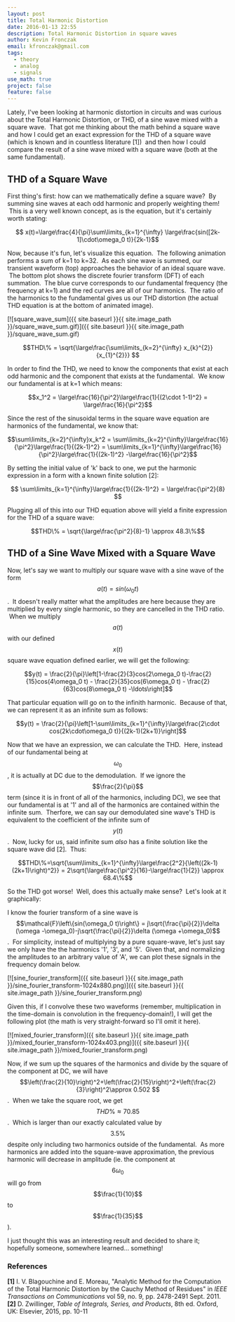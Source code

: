 ```yaml
---
layout: post
title: Total Harmonic Distortion
date: 2016-01-13 22:55
description: Total Harmonic Distortion in square waves
author: Kevin Fronczak
email: kfronczak@gmail.com
tags:
  - theory
  - analog
  - signals
use_math: true
project: false
feature: false
---
```


Lately, I've been looking at harmonic distortion in circuits and was curious about the Total Harmonic Distortion, or THD, of a sine wave mixed with a square wave.  That got me thinking about the math behind a square wave and how I could get an exact expression for the THD of a square wave (which is known and in countless literature [1])  and then how I could compare the result of a sine wave mixed with a square wave (both at the same fundamental).

## THD of a Square Wave

First thing's first: how can we mathematically define a square wave?  By summing sine waves at each odd harmonic and properly weighting them!  This is a very well known concept, as is the equation, but it's certainly worth stating:

$$ x(t)=\large\frac{4}{\pi}\sum\limits_{k=1}^{\infty} \large\frac{sin([2k-1]\cdot\omega_0 t)}{2k-1}$$

Now, because it's fun, let's visualize this equation.  The following animation performs a sum of k=1 to k=32\.  As each sine wave is summed, our transient waveform (top) approaches the behavior of an ideal square wave.  The bottom plot shows the discrete fourier transform (DFT) of each summation.  The blue curve corresponds to our fundamental frequency (the frequency at k=1) and the red curves are all of our harmonics.  The ratio of the harmonics to the fundamental gives us our THD distortion (the actual THD equation is at the bottom of animated image). 

[![square_wave_sum]({{ site.baseurl }}{{ site.image_path }}/square_wave_sum.gif)]({{ site.baseurl }}{{ site.image_path }}/square_wave_sum.gif)

$$THD\% = \sqrt{\large\frac{\sum\limits_{k=2}^{\infty} x_{k}^{2}}{x_{1}^{2}}} $$

In order to find the THD, we need to know the components that exist at each odd harmonic and the component that exists at the fundamental.  We know our fundamental is at k=1 which means:

$$x_1^2 = \large\frac{16}{\pi^2}\large\frac{1}{(2\cdot 1-1)^2} = \large\frac{16}{\pi^2}$$

Since the rest of the sinusoidal terms in the square wave equation are harmonics of the fundamental, we know that:

$$\sum\limits_{k=2}^{\infty}x_k^2 = \sum\limits_{k=2}^{\infty}\large\frac{16}{\pi^2}\large\frac{1}{(2k-1)^2} = \sum\limits_{k=1}^{\infty}\large\frac{16}{\pi^2}\large\frac{1}{(2k-1)^2} -\large\frac{16}{\pi^2}$$

By setting the initial value of 'k' back to one, we put the harmonic expression in a form with a known finite solution [2]:

$$ \sum\limits_{k=1}^{\infty}\large\frac{1}{(2k-1)^2} = \large\frac{\pi^2}{8} $$

Plugging all of this into our THD equation above will yield a finite expression for the THD of a square wave:

$$THD\% = \sqrt{\large\frac{\pi^2}{8}-1} \approx 48.3\%$$

## THD of a Sine Wave Mixed with a Square Wave

Now, let's say we want to multiply our square wave with a sine wave of the form $$a(t) = sin(\omega_0 t)$$.  It doesn't really matter what the amplitudes are here because they are multiplied by every single harmonic, so they are cancelled in the THD ratio.  When we multiply $$a(t)$$ with our defined $$x(t)$$ square wave equation defined earlier, we will get the following:

$$y(t) = \frac{2}{\pi}\left[1-\frac{2}{3}cos(2\omega_0 t)-\frac{2}{15}cos(4\omega_0 t) - \frac{2}{35}cos(6\omega_0 t) - \frac{2}{63}cos(8\omega_0 t) -\ldots\right]$$

That particular equation will go on to the infinith harmonic.  Because of that, we can represent it as an infinite sum as follows:

$$y(t) = \frac{2}{\pi}\left[1-\sum\limits_{k=1}^{\infty}\large\frac{2\cdot cos(2k\cdot\omega_0 t)}{(2k-1)(2k+1)}\right]$$

Now that we have an expression, we can calculate the THD.  Here, instead of our fundamental being at $$\omega_0$$, it is actually at DC due to the demodulation.  If we ignore the $$\frac{2}{\pi}$$ term (since it is in front of all of the harmonics, including DC), we see that our fundamental is at '1' and all of the harmonics are contained within the infinite sum.  Therfore, we can say our demodulated sine wave's THD is equivalent to the coefficient of the infinite sum of $$y(t)$$.  Now, lucky for us, said infinite sum _also_ has a finite solution like the square wave did [2].  Thus:

$$THD\%=\sqrt{\sum\limits_{k=1}^{\infty}\large\frac{2^2}{\left((2k-1)(2k+1)\right)^2}} = 2\sqrt{\large\frac{\pi^2}{16}-\large\frac{1}{2}} \approx 68.4\%$$

So the THD got worse!  Well, does this actually make sense?  Let's look at it graphically:

I know the fourier transform of a sine wave is $$\mathcal{F}\left\{sin(\omega_0 t)\right\} = j\sqrt{\frac{\pi}{2}}\delta (\omega -\omega_0)-j\sqrt{\frac{\pi}{2}}\delta (\omega +\omega_0)$$.  For simplicity, instead of multiplying by a pure square-wave, let's just say we only have the the harmonics '1', '3', and '5'.  Given that, and normalizing the amplitudes to an arbitrary value of 'A', we can plot these signals in the frequency domain below. 

[![sine_fourier_transform]({{ site.baseurl }}{{ site.image_path }}/sine_fourier_transform-1024x880.png)]({{ site.baseurl }}{{ site.image_path }}/sine_fourier_transform.png)

Given this, if I convolve these two waveforms (remember, multiplication in the time-domain is convolution in the frequency-domain!), I will get the following plot (the math is very straight-forward so I'll omit it here).

[![mixed_fourier_transform]({{ site.baseurl }}{{ site.image_path }}/mixed_fourier_transform-1024x403.png)]({{ site.baseurl }}{{ site.image_path }}/mixed_fourier_transform.png)

Now, if we sum up the squares of the harmonics and divide by the square of the component at DC, we will have $$\left(\frac{2}{10}\right)^2+\left(\frac{2}{15}\right)^2+\left(\frac{2}{3}\right)^2\approx 0.502 $$.  When we take the square root, we get $$THD\% \approx 70.85%$$.  Which is larger than our exactly calculated value by $$3.5\%$$ despite only including two harmonics outside of the fundamental.  As more harmonics are added into the square-wave approximation, the previous harmonic will decrease in amplitude (ie. the component at $$6\omega_0$$ will go from $$\frac{1}{10}$$ to $$\frac{1}{35}$$).

I just thought this was an interesting result and decided to share it; hopefully someone, somewhere learned... something!

### References

**[1]** I. V. Blagouchine and E. Moreau, "Analytic Method for the Computation of the Total Harmonic Distortion by the Cauchy Method of Residues" in _IEEE Transactions on Communications_ vol 59, no. 9, pp. 2478-2491 Sept. 2011. **[2]** D. Zwillinger, _Table of Integrals, Series, and Products_, 8th ed. Oxford, UK: Elsevier, 2015, pp. 10-11